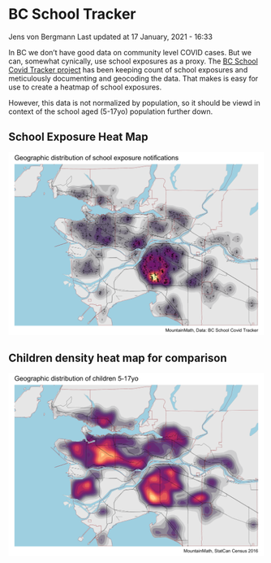 BC School Tracker
================
Jens von Bergmann
Last updated at 17 January, 2021 - 16:33

In BC we don’t have good data on community level COVID cases. But we
can, somewhat cynically, use school exposures as a proxy. The [BC School
Covid Tracker
project](https://bcschoolcovidtracker.knack.com/bc-school-covid-tracker#home/)
has been keeping count of school exposures and meticulously documenting
and geocoding the data. That makes is easy for use to create a heatmap
of school exposures.

However, this data is not normalized by population, so it should be
viewd in context of the school aged (5-17yo) population further down.

## School Exposure Heat Map

<img src="bc_school_tracker_files/figure-gfm/school-tracker-schools-1.png" width="1050" />

## Children density heat map for comparison

<img src="bc_school_tracker_files/figure-gfm/school-tracker-children-1.png" width="1050" />
